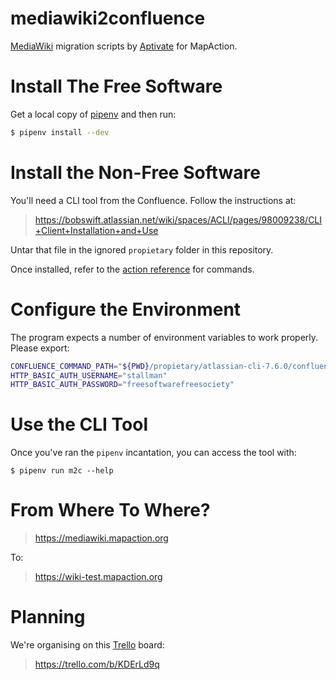 # mediawiki2confluence

[MediaWiki] migration scripts by [Aptivate] for MapAction.

[MediaWiki]: https://www.mediawiki.org/wiki/MediaWiki
[Aptivate]: http://www.aptivate.org
[MapAction]: https://mapaction.org

# Install The Free Software

Get a local copy of [pipenv] and then run:

[pipenv]: https://docs.pipenv.org

```bash
$ pipenv install --dev
```

# Install the Non-Free Software

You'll need a CLI tool from the Confluence. Follow the instructions at:

> https://bobswift.atlassian.net/wiki/spaces/ACLI/pages/98009238/CLI+Client+Installation+and+Use

Untar that file in the ignored `propietary` folder in this repository.

Once installed, refer to the [action reference] for commands.

[action reference]: https://bobswift.atlassian.net/wiki/spaces/ACLI/pages/60194830/Action+Reference

# Configure the Environment

The program expects a number of environment variables to work properly. Please export:

```bash
CONFLUENCE_COMMAND_PATH="${PWD}/propietary/atlassian-cli-7.6.0/confluence" # for example
HTTP_BASIC_AUTH_USERNAME="stallman"
HTTP_BASIC_AUTH_PASSWORD="freesoftwarefreesociety"
```

# Use the CLI Tool

Once you've ran the `pipenv` incantation, you can access the tool with:

```
$ pipenv run m2c --help
```

# From Where To Where?

> https://mediawiki.mapaction.org

To:

> https://wiki-test.mapaction.org

# Planning

We're organising on this [Trello] board:

[Trello]: https://trello.com

> https://trello.com/b/KDErLd9q
